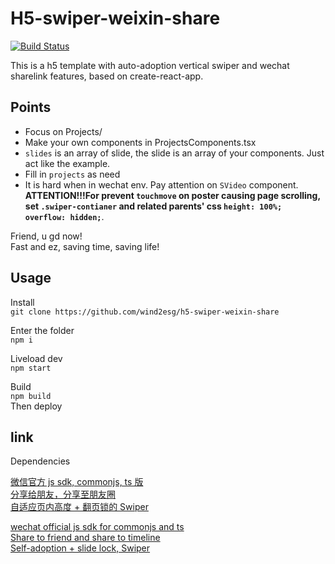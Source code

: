 # H5-swiper-weixin-share
[![Build Status](https://travis-ci.org/Wind2esg/h5-swiper-weixin-share.svg?branch=master)](https://travis-ci.org/Wind2esg/h5-swiper-weixin-share)

This is a h5 template with auto-adoption vertical swiper and wechat sharelink features, based on create-react-app.

## Points
+ Focus on Projects/
+ Make your own components in ProjectsComponents.tsx
+ `slides` is an array of slide, the slide is an array of your components. Just act like the example. 
+ Fill in `projects` as need
+ It is hard when in wechat env. Pay attention on `SVideo` component. **ATTENTION!!!For prevent `touchmove` on poster causing page scrolling, set `.swiper-contianer` and related parents' css `height: 100%; overflow: hidden;`**.
  
Friend, u gd now!  
Fast and ez, saving time, saving life!

## Usage
Install  
`git clone https://github.com/wind2esg/h5-swiper-weixin-share`  

Enter the folder  
`npm i`  

Liveload dev  
`npm start`  

Build   
`npm build`  
Then deploy

## link
Dependencies  

[微信官方 js sdk, commonjs, ts 版](https://github.com/Wind2esg/weixin-sdk-js)  
[分享给朋友，分享至朋友圈](https://github.com/wind2esg/weixin-sharelink)  
[自适应页内高度 + 翻页锁的 Swiper](https://github.com/wind2esg/wgswiper)

[wechat official js sdk for commonjs and ts](https://github.com/Wind2esg/weixin-sdk-js)  
[Share to friend and share to timeline](https://github.com/wind2esg/weixin-sharelink)  
[Self-adoption + slide lock, Swiper](https://github.com/wind2esg/wgswiper)  
